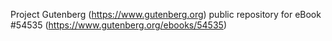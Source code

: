 Project Gutenberg (https://www.gutenberg.org) public repository for
eBook #54535 (https://www.gutenberg.org/ebooks/54535)
